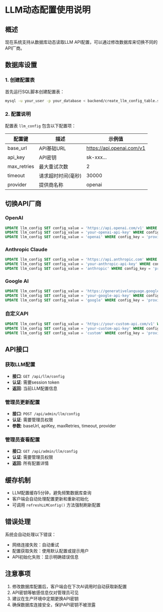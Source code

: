 # LLM动态配置使用说明

## 概述
现在系统支持从数据库动态读取LLM API配置，可以通过修改数据库来切换不同的API厂商。

## 数据库设置

### 1. 创建配置表
首先运行SQL脚本创建配置表：
```bash
mysql -u your_user -p your_database < backend/create_llm_config_table.sql
```

### 2. 配置说明
配置表 `llm_config` 包含以下配置项：

| 配置键 | 描述 | 示例值 |
|--------|------|--------|
| base_url | API基础URL | https://api.openai.com/v1 |
| api_key | API密钥 | sk-xxx... |
| max_retries | 最大重试次数 | 2 |
| timeout | 请求超时时间(毫秒) | 30000 |
| provider | 提供商名称 | openai |

## 切换API厂商

### OpenAI
```sql
UPDATE llm_config SET config_value = 'https://api.openai.com/v1' WHERE config_key = 'base_url';
UPDATE llm_config SET config_value = 'your-openai-api-key' WHERE config_key = 'api_key';
UPDATE llm_config SET config_value = 'openai' WHERE config_key = 'provider';
```

### Anthropic Claude
```sql
UPDATE llm_config SET config_value = 'https://api.anthropic.com' WHERE config_key = 'base_url';
UPDATE llm_config SET config_value = 'your-anthropic-api-key' WHERE config_key = 'api_key';
UPDATE llm_config SET config_value = 'anthropic' WHERE config_key = 'provider';
```

### Google AI
```sql
UPDATE llm_config SET config_value = 'https://generativelanguage.googleapis.com/v1beta' WHERE config_key = 'base_url';
UPDATE llm_config SET config_value = 'your-google-api-key' WHERE config_key = 'api_key';
UPDATE llm_config SET config_value = 'google' WHERE config_key = 'provider';
```

### 自定义API
```sql
UPDATE llm_config SET config_value = 'https://your-custom-api.com/v1' WHERE config_key = 'base_url';
UPDATE llm_config SET config_value = 'your-custom-api-key' WHERE config_key = 'api_key';
UPDATE llm_config SET config_value = 'custom' WHERE config_key = 'provider';
```

## API接口

### 获取LLM配置
- **接口**: `GET /api/llm/config`
- **认证**: 需要session token
- **返回**: 当前LLM配置信息

### 管理员更新配置
- **接口**: `POST /api/admin/llm/config`
- **认证**: 需要管理员权限
- **参数**: baseUrl, apiKey, maxRetries, timeout, provider

### 管理员查看配置
- **接口**: `GET /api/admin/llm/config`
- **认证**: 需要管理员权限
- **返回**: 所有配置详情

## 缓存机制
- LLM配置缓存5分钟，避免频繁数据库查询
- 客户端会自动处理配置更新和重新初始化
- 可调用 `refreshLLMConfig()` 方法强制刷新配置

## 错误处理
系统会自动处理以下错误：
- 网络连接失败：自动重试
- 配置获取失败：使用默认配置或提示用户
- API初始化失败：显示明确错误信息

## 注意事项
1. 修改数据库配置后，客户端会在下次AI调用时自动获取新配置
2. API密钥等敏感信息仅对管理员可见
3. 建议在生产环境中定期更换API密钥
4. 确保数据库连接安全，保护API密钥不被泄露